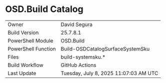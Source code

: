 ﻿# OSD.Build Catalog

| | |
|-|-|
| Owner | David Segura |
| Build Version | 25.7.8.1 |
| PowerShell Module | OSD.Build |
| PowerShell Function | Build-OSDCatalogSurfaceSystemSku |
| Files | build-systemsku.* |
| Build Workflow | GitHub Actions |
| Last Update | Tuesday, July 8, 2025 11:07:03 AM UTC |
